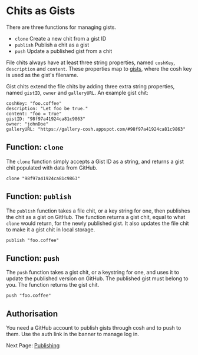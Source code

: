 # Chits as Gists

There are three functions for managing gists.

- `clone` Create a new chit from a gist ID
- `publish` Publish a chit as a gist
- `push` Update a published gist from a chit

File chits always have at least three string properties, named `coshKey`,
`description` and `content`. These properties map to [gists][1], where the
cosh key is used as the gist's filename.

Gist chits extend the file chits by adding three extra string properties,
named `gistID`, `owner` and `galleryURL`. An example gist chit:

    coshKey: "foo.coffee"
    description: "Let foo be true."
    content: "foo = true"
    gistID: "98f97a41924ca81c9863"
    owner: "johnDoe"
    galleryURL: "https://gallery-cosh.appspot.com/#98f97a41924ca81c9863"

## Function: `clone`

The `clone` function simply accepts a Gist ID as a string, and returns a gist
chit populated with data from GitHub.

    clone "98f97a41924ca81c9863"

## Function: `publish`

The `publish` function takes a file chit, or a key string for one, then
publishes the chit as a gist on GitHub. The function returns a gist chit,
equal to what `clone` would return, for the newly published gist. It also
updates the file chit to make it a gist chit in local storage.

    publish "foo.coffee"

## Function: `push`

The `push` function takes a gist chit, or a keystring for one, and uses it to
update the published version on GitHub. The published gist must belong to you.
The function returns the gist chit.

    push "foo.coffee"

## Authorisation

You need a GitHub account to publish gists through cosh and to push to them.
Use the auth link in the banner to manage log in.

Next Page: [Publishing](/docs/publishing.md)

[1]: https://gist.github.com
